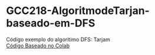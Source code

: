 # GCC218-AlgoritmodeTarjan-baseado-em-DFS
Código exemplo  do algoritimo DFS: Tarjam\
[Código Baseado no Colab](https://colab.research.google.com/drive/1bEDRlOVJSTCCWN-K1693iA0owCa6RJU0)


